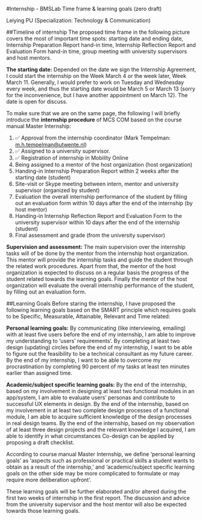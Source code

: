 #Internship - BMSLab
Time frame & learning goals (zero draft)

Leiying PU (Specialization: Technology & Communication)

##Timeline of internship
The proposed time frame in the following picture covers the most of important time spots: starting date and ending date, Internship Preparation Report hand-in time, Internship Reflection Report and Evaluation Form hand-in time, group meeting with university supervisors and host mentors. 

**The starting date:** Depended on the date we sign the Internship Agreement, I could start the internship on the Week March 4 or the week later, Week March 11. Generally, I would prefer to work on Tuesday and Wednesday every week, and thus the starting date would be March 5 or March 13 (sorry for the inconvenience, but I have another appointment on March 12). The date is open for discuss. 


To make sure that we are on the same page, the following I will briefly introduce the **internship procedure** of MCS COM based on the course manual Master Internship:

1. ✅ Approval from the internship coordinator (Mark Tempelman: m.h.tempelman@utwente.nl)
2. ✅ Assigned to a university supervisor. 
3. ✅ Registration of internship in Mobility Online
4. Being assigned to a mentor of the host organization (host organization)
5. Handing-in Internship Preparation Report within 2 weeks after the starting date (student)
6. Site-visit or Skype meeting between intern, mentor and university supervisor (organized by student)
7. Evaluation the overall internship performance of the student by filling out an evaluation form within 10 days after the end of the internship (by host mentor)
8. Handing-in Internship Reflection Report and Evaluation Form to the university supervisor within 10 days after the end of the internship (student)
9. Final assessment and grade (from the university supervisor)   

**Supervision and assessment:** The main supervision over the internship tasks will of be done by the mentor from the internship host organization. This mentor will provide the internship tasks and guide the student through the related work procedures. Apart from that, the mentor of the host organization is expected to discuss on a regular basis the progress of the student related towards the learning goals. Finally the mentor of the host organization will evaluate the overall internship performance of the student, by filling out an evaluation form. 

##Learning Goals
Before staring the internship, I have proposed the following learning goals based on the SMART principle which requires goals to be Specific, Measurable, Attainable, Relevant and Time related:

**Personal learning goals:**
By communicating (like interviewing, emailing) with at least five users before the end of my internship, I am able to improve my understanding to ‘users’ requirements’. 
By completing at least two design (updating) circles before the end of my internship, I want to be able to figure out the feasibility to be a technical consultant  as my future career.
By the end of my internship, I want to be able to overcome my procrastination by completing 90 percent of my tasks at least ten minutes earlier than assigned time.

**Academic/subject specific learning goals:**
By the end of the internship, based on my involvement in designing at least two functional modules in an app/system, I am able to evaluate users’ personas and contribute to successful UX elements in design.
By the end of the internship, based on my involvement in at least two complete design processes of a functional module, I am able to acquire sufficient knowledge of the design processes in real design teams. 
By the end of the internship, based on my observation of at least three design projects and the relevant knowledge I acquired, I am able to identify in what circumstances Co-design can be applied by proposing a draft checklist. 

According to course manual Master Internship, we define ‘personal learning goals’ as ‘aspects such as professional or practical skills a student wants to obtain as a result of the internship,' and ‘academic/subject specific learning goals on the other side may be more complicated to formulate or may require more deliberation upfront’.
 
These learning goals will be further elaborated and/or altered during the first two weeks of internship in the first report. The discussion and advice from the university supervisor and the host mentor will also be expected towards those learning goals. 
